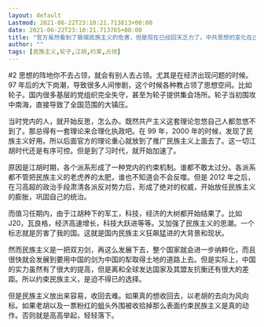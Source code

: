 ```yaml
---
layout: default
Lastmod: 2021-06-22T23:10:21.713813+00:00
date: 2021-06-22T23:10:21.713765+00:00
title: "官方虽然看到了极端民族主义的危害，但是现在已经回天乏力了。中共思想的变化在过去三十年中都是有轨迹可循的。89 是个分水岭，在 89 之后，自由化基本上退出了党内的舞台。当时整个社会上的思想一直很混乱。大家都忙着挣钱，理论的问题先放一边。 而当时党内还是老一套共产党的理论，毫无战斗力。"
author: ""
tags: [民族主义,轮子,江胡,约束,占领]
---
```


#2 思想的阵地你不去占领，就会有别人去占领。尤其是在经济出现问题的时候。97 年后的大下岗潮，导致很多人间惨剧，这个时候各种教占领了思想空间。比如轮子。国内很多基层的党组织完全失守，甚至为轮子提供集会场所。轮子当初围攻中南海，直接导致了全国范围的大镇压。

当时党内的人，就开始反思，怎么办。既然共产主义这套理论忽悠自己人都忽悠不到了。那总得有一套理论来合理化执政吧。在 99 年，2000 年的时候，发现了民族主义好用。所以后面官方的理论重心就放到了推广民族主义上面去了。这一切江胡时代还是有序可控。但是到了习时代，就开始加速了。

原因是江胡时期，各个派系形成了一种党内的约束机制。谁都不敢太过分。各派系都不管把民族主义的老虎养的太肥，谁也不知道会不会反噬。但是 2012 年之后，在习高超的政治手段肃清各派反对势力后，形成了绝对的权威，开始放任民族主义的膨胀，巩固自己的统治。

而值习任期内，由于江胡种下的军工，科技，经济的大树都开始结果了。比如 J20，瓦良格，经济高速增长，科技大跃进等等。又加强了民族主义的思潮。一个标志就是厉害了我的国。这就是国内民族主义狂飙猛进的大背景和现状。

然而民族主义是一把双刃剑，再这么发展下去，整个国家就会进一步纳粹化，而且很快就会发展到要用中国的剑为中国的犁取得土地的道路上去。但是实际上，中国的实力虽然有了很大的提高，但是离和全球发达国家及其盟友抗衡还有很大的差距。所以约束民族主义，是迫不得已的选择。

但是民族主义放出来容易，收回去难。如果真的想收回去，以老胡的去向为风向标。如果老胡以及一票粉红的蛆头外围被收拾掉那么表面约束民族主义是真的动作。否则就是高高举起，轻轻落下。


